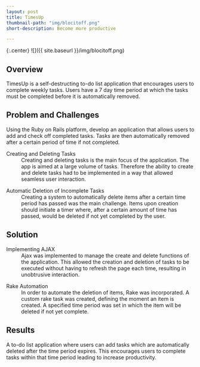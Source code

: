 ```yaml
---
layout: post
title: TimesUp
thumbnail-path: "img/blocitoff.png"
short-description: Become more productive

---
```


{:.center}
![]({{ site.baseurl }}/img/blocitoff.png)

## Overview

TimesUp is a self-destructing to-do list application that encourages users to complete weekly tasks. Users have a 7 day time period at which the tasks must be completed before it is automatically removed.   

## Problem and Challenges

 Using the Ruby on Rails platform, develop an application that allows users to add and check off completed tasks. Tasks are then automatically removed after a certain period of time if not completed.

<div class="col-all">
  <dl>
    <dt class="heading">Creating and Deleting Tasks</dt>
      <dd class="col-info">
        Creating and deleting tasks is the main focus of the application. The app is aimed at a large volume of tasks. Therefore the ability to create and delete tasks had to be implemented in a way that allowed seamless user interaction.
      </dd>
  </dl>
  <dl>
    <dt class="heading">Automatic Deletion of Incomplete Tasks</dt>
      <dd class="col-info">
        Creating a system to automatically delete items after a certain time period has passed was the main challenge. Items upon creation should initiate a timer where, after a certain amount of time has passed, would be deleted if not yet completed by the user.
      </dd>
  </dl>
</div>

## Solution

<div class="col-all">
  <dl>
    <dt class="heading">Implementing AJAX</dt>
      <dd class="col-info">
        Ajax was implemented to manage the create and delete functions of the application. This allowed the creation and deletion of tasks to be executed without having to refresh the page each time, resulting in unobtrusive interaction.
      </dd>
  </dl>
  <dl>
    <dt class="heading">Rake Automation</dt>
      <dd class="col-info">
        In order to automate the deletion of items, Rake was incorporated. A custom rake task was created,  defining the moment an item is created. A specified time period was set in which the item will be deleted if not yet complete.  
      </dd>
  </dl>
</div>

## Results

A to-do list application where users can add tasks which are automatically deleted after the time period expires. This encourages users to complete tasks within that time period leading to increase productivity.  

